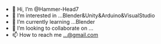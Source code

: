 - 👋 Hi, I’m @Hammer-Head7 
- 👀 I’m interested in ...Blender&Unity&Arduino&VisualStudio
- 🌱 I’m currently learning ...Blender
- 💞️ I’m looking to collaborate on ...
- 📫 How to reach me ...@gmail.com

<!---
Hammer-Head7/Hammer-Head7 is a ✨ special ✨ repository because its `README.md` (this file) appears on your GitHub profile.
You can click the Preview link to take a look at your changes.
--->
